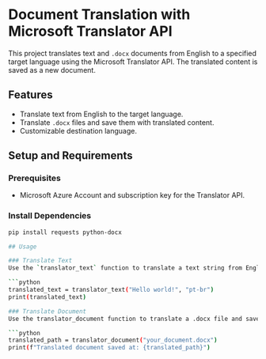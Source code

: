 # Document Translation with Microsoft Translator API

This project translates text and `.docx` documents from English to a specified target language using the Microsoft Translator API. The translated content is saved as a new document.

## Features
- Translate text from English to the target language.
- Translate `.docx` files and save them with translated content.
- Customizable destination language.

## Setup and Requirements

### Prerequisites
- Microsoft Azure Account and subscription key for the Translator API.

### Install Dependencies
```bash
pip install requests python-docx

## Usage

### Translate Text
Use the `translator_text` function to translate a text string from English to the target language:

```python
translated_text = translator_text("Hello world!", "pt-br")
print(translated_text)

### Translate Document
Use the translator_document function to translate a .docx file and save it with the translated content:

```python
translated_path = translator_document("your_document.docx")
print(f"Translated document saved at: {translated_path}")


